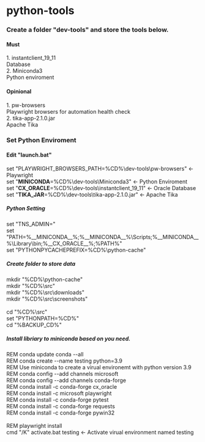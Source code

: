 # python-tools
<h3>Create a folder "dev-tools" and store the tools below.</h3>
<h4>Must</h4>
1. 	instantclient_19_11<br/>
	Database<br/>
2. 	Miniconda3<br/>
	Python enviroment

<h4>Opinional</h4>
1.	pw-browsers<br/>
	Playwright browsers for automation health check<br/>
2.	tika-app-2.1.0.jar<br/>
	Apache Tika

<h3>Set Python Enviroment</h3>
<h4>Edit "launch.bat"</h4>

set "PLAYWRIGHT_BROWSERS_PATH=%CD%\dev-tools\pw-browsers"	<- Playwright<br/>
set "__MINICONDA__=%CD%\dev-tools\Miniconda3"				<- Python Enviroment<br/>
set "__CX_ORACLE__=%CD%\dev-tools\instantclient_19_11"		<- Oracle Database<br/>
set "__TIKA_JAR__=%CD%\dev-tools\tika-app-2.1.0.jar"		<- Apache Tika

<h5>Python Setting</h5>
set "TNS_ADMIN="<br/>
set "PATH=%__MINICONDA__%;%__MINICONDA__%\Scripts;%__MINICONDA__%\Library\bin;%__CX_ORACLE__%;%PATH%"<br/>
set "PYTHONPYCACHEPREFIX=%CD%\python-cache"

<h5>Create folder to store data</h5>
mkdir "%CD%\python-cache"<br/>
mkdir "%CD%\src"<br/>
mkdir "%CD%\src\downloads"<br/>
mkdir "%CD%\src\screenshots"<br/>
<br/>
cd "%CD%\src"<br/>
set "PYTHONPATH=%CD%"<br/>
cd "%BACKUP_CD%"

<h5>Install libriary to miniconda based on you need.</h5>
REM conda update conda --all<br/>
REM conda create --name testing python=3.9<br/>
REM Use miniconda to create a virual environemt with python version 3.9<br/>
REM conda config --add channels microsoft <br/>
REM conda config --add channels conda-forge<br/>
REM conda install -c conda-forge cx_oracle <br/>
REM conda install -c microsoft playwright<br/>
REM conda install -c conda-forge pytest<br/>
REM conda install -c conda-forge requests<br/>
REM conda install -c conda-forge pywin32<br/>
<br/>
REM playwright install<br/>
cmd "/K" activate.bat testing        <- Activate virual environment named testing                   

